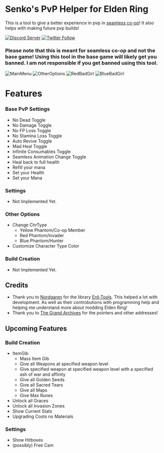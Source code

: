 # Senko's PvP Helper for Elden Ring

This is a tool to give a better experience in pvp in [seamless co-op](https://www.nexusmods.com/eldenring/mods/510)! It also helps with making future pvp builds!

[![Discord Server](https://img.shields.io/discord/914575394735284344?color=purple&label=Discord&style=plastic)](https://discord.gg/fxpPgHqwUr) [![Twitter Follow](https://img.shields.io/twitter/follow/SenkoPur?style=social&labelColor=%23a200ed&color=%23000000)](https://twitter.com/intent/follow?original_referer=https%3A%2F%2Fgithub.com%2FItsSenko&screen_name=SenkoPur)

### Please note that this is meant for seamless co-op and not the base game! Using this tool in the base game will likely get you banned. I am not responsible if you get banned using this tool.
![MainMenu](https://i.imgur.com/4YnpTB8.png) 
![OtherOptions](https://i.imgur.com/ZJgTFfo.png)
![RedBadGirl](https://i.imgur.com/KscBzaS.png) ![BlueBadGirl](https://i.imgur.com/v4fDnZ2.png)

# Features
### Base PvP Settings
- No Dead Toggle
- No Damage Toggle
- No FP Loss Toggle
- No Stamina Loss Toggle
- Auto Revive Toggle
- Mad Heal Toggle
- Infinite Consumables Toggle
- Seamless Animation Change Toggle
- Heal back to full health
- Refill your mana
- Set your Health
- Set your Mana
### Settings
- Not Implemented Yet.
### Other Options
- Change ChrType
  - Yellow Phantom/Co-op Member
  - Red Phantom/Invader
  - Blue Phantom/Hunter
- Customize Character Type Color
### Build Creation
- Not Implemented Yet.

## Credits
- Thank you to [Nordgaren](https://github.com/Nordgaren) for the library [Erd-Tools](https://github.com/Nordgaren/Erd-Tools). This helped a lot with development. As well as their controbutions with programming help and helping me understand more about modding Elden Ring!
- Thank you to [The Grand Archives](https://github.com/The-Grand-Archives/Elden-Ring-CT-TGA) for the pointers and other addresses!

## Upcoming Features
### Build Creation
- ItemGib
  - Mass Item Gib
  - Give all Weapons at specified weapon level
  - Give specified weapon at specified weapon level with a specified ash of war and affinity
  - Give all Golden Seeds
  - Give all Sacred Tears
  - Give all Maps
  - Give Max Runes
- Unlock all Graces
- Unlock all Invasion Zones
- Show Current Stats
- Upgrading Costs no Materials

### Settings
- Show Hitboxes
- (possibly) Free Cam


